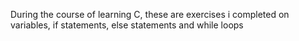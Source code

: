 During the course of learning C, these are exercises i completed on variables, if statements, else statements and while loops
